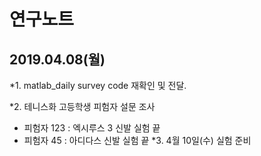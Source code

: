 연구노트
=======
## 2019.04.08(월)

*1. matlab_daily survey code 재확인 및 전달.

*2. 테니스화 고등학생 피험자 설문 조사
   - 피험자 123 : 엑시루스 3 신발 실험 끝
   - 피험자 45 : 아디다스 신발 실험 끝
*3. 4월 10일(수) 실험 준비


